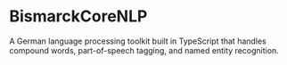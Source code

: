 # BismarckCoreNLP
 A German language processing toolkit built in TypeScript that handles compound words, part-of-speech tagging, and named entity recognition.
